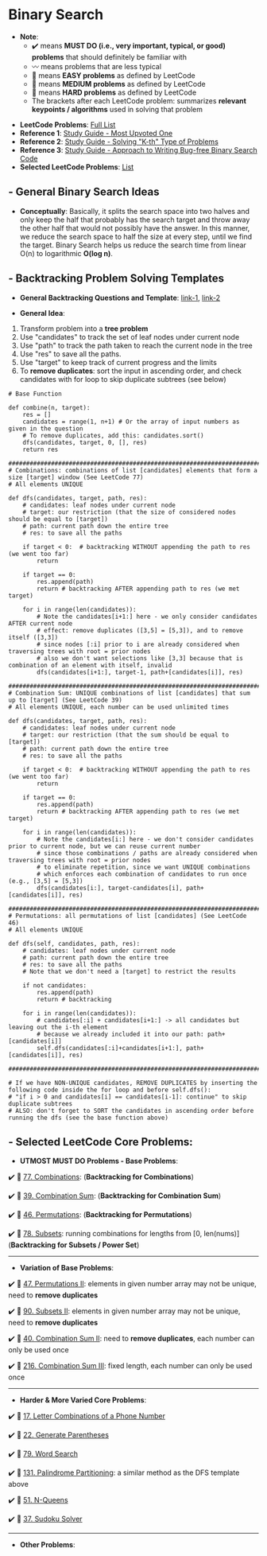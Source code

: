 # Binary Search
* **Note**: 
  * :heavy_check_mark: means **MUST DO (i.e., very important, typical, or good) problems** that should definitely be familiar with
  * :wavy_dash: means problems that are less typical
  * :green_book: means **EASY problems** as defined by LeetCode
  * :orange_book: means **MEDIUM problems** as defined by LeetCode
  * :closed_book: means **HARD problems** as defined by LeetCode
  * The brackets after each LeetCode problem: summarizes **relevant keypoints / algorithms** used in solving that problem

- **LeetCode Problems**: [Full List](https://leetcode.com/tag/binary-search)
- **Reference 1**: [Study Guide - Most Upvoted One](https://leetcode.com/tag/binary-search/discuss/786126/Python-Powerful-Ultimate-Binary-Search-Template.-Solved-many-problems)
- **Reference 2**: [Study Guide - Solving "K-th" Type of Problems](https://leetcode.com/tag/binary-search/discuss/1529866/Solving-kth-kind-of-problems)
- **Reference 3**: [Study Guide - Approach to Writing Bug-free Binary Search Code](https://leetcode.com/tag/binary-search/discuss/1089533/An-approach-to-writing-bug-free-Binary-Search-code)
- **Selected LeetCode Problems**: [List](https://leetcode.com/list/xls4oirv/)


## - General Binary Search Ideas
- **Conceptually**: Basically, it splits the search space into two halves and only keep the half that probably has the search target and throw away the other half that would not possibly have the answer. In this manner, we reduce the search space to half the size at every step, until we find the target. Binary Search helps us reduce the search time from linear O(n) to logarithmic **O(log n)**.


## - Backtracking Problem Solving Templates

- **General Backtracking Questions and Template**: [link-1](https://leetcode.com/problems/combination-sum/discuss/429538/General-Backtracking-questions-solutions-in-Python-for-reference-%3A), [link-2](https://leetcode.com/problems/letter-combinations-of-a-phone-number/discuss/780232/Backtracking-Python-problems%2B-solutions-interview-prep)

- **General Idea**: 
1. Transform problem into a **tree problem**
2. Use "candidates" to track the set of leaf nodes under current node
3. Use "path" to track the path taken to reach the current node in the tree
4. Use "res" to save all the paths.
5. Use "target" to keep track of current progress and the limits
6. To **remove duplicates**: sort the input in ascending order, and check candidates with for loop to skip duplicate subtrees (see below)

```
# Base Function

def combine(n, target):
    res = []
    candidates = range(1, n+1) # Or the array of input numbers as given in the question
    # To remove duplicates, add this: candidates.sort()
    dfs(candidates, target, 0, [], res)
    return res
    
########################################################################################################    
# Combinations: combinations of list [candidates] elements that form a size [target] window (See LeetCode 77)
# All elements UNIQUE

def dfs(candidates, target, path, res):
    # candidates: leaf nodes under current node
    # target: our restriction (that the size of considered nodes should be equal to [target])
    # path: current path down the entire tree
    # res: to save all the paths
    
    if target < 0:  # backtracking WITHOUT appending the path to res (we went too far) 
        return 
        
    if target == 0:
        res.append(path)
        return # backtracking AFTER appending path to res (we met target)
        
    for i in range(len(candidates)):
        # Note the candidates[i+1:] here - we only consider candidates AFTER current node
        # effect: remove duplicates ([3,5] = [5,3]), and to remove itself ([3,3])
        # since nodes [:i] prior to i are already considered when traversing trees with root = prior nodes
        # also we don't want selections like [3,3] because that is combination of an element with itself, invalid
        dfs(candidates[i+1:], target-1, path+[candidates[i]], res)
        
########################################################################################################
# Combination Sum: UNIQUE combinations of list [candidates] that sum up to [target] (See LeetCode 39)
# All elements UNIQUE, each number can be used unlimited times

def dfs(candidates, target, path, res):
    # candidates: leaf nodes under current node
    # target: our restriction (that the sum should be equal to [target])
    # path: current path down the entire tree
    # res: to save all the paths
    
    if target < 0:  # backtracking WITHOUT appending the path to res (we went too far)
        return  
        
    if target == 0:
        res.append(path)
        return # backtracking AFTER appending path to res (we met target)
        
    for i in range(len(candidates)):
        # Note the candidates[i:] here - we don't consider candidates prior to current node, but we can reuse current number
        # since those combinations / paths are already considered when traversing trees with root = prior nodes
        # to eliminate repetition, since we want UNIQUE combinations
        # which enforces each combination of candidates to run once (e.g., [3,5] = [5,3])
        dfs(candidates[i:], target-candidates[i], path+[candidates[i]], res)  

########################################################################################################
# Permutations: all permutations of list [candidates] (See LeetCode 46)
# All elements UNIQUE

def dfs(self, candidates, path, res):
    # candidates: leaf nodes under current node
    # path: current path down the entire tree
    # res: to save all the paths
    # Note that we don't need a [target] to restrict the results
    
    if not candidates:
        res.append(path)
        return # backtracking
        
    for i in range(len(candidates)):
        # candidates[:i] + candidates[i+1:] -> all candidates but leaving out the i-th element
        # because we already included it into our path: path+[candidates[i]]
        self.dfs(candidates[:i]+candidates[i+1:], path+[candidates[i]], res)

########################################################################################################

# If we have NON-UNIQUE candidates, REMOVE DUPLICATES by inserting the following code inside the for loop and before self.dfs():
# "if i > 0 and candidates[i] == candidates[i-1]: continue" to skip duplicate subtrees
# ALSO: don't forget to SORT the candidates in ascending order before running the dfs (see the base function above)
```


## - Selected LeetCode Core Problems:

- **UTMOST MUST DO Problems - Base Problems**:

:heavy_check_mark: :orange_book: [77. Combinations](https://leetcode.com/problems/combinations/): (**Backtracking for Combinations**)

:heavy_check_mark: :orange_book: [39. Combination Sum](https://leetcode.com/problems/combination-sum/): (**Backtracking for Combination Sum**)

:heavy_check_mark: :orange_book: [46. Permutations](https://leetcode.com/problems/permutations/): (**Backtracking for Permutations**)

:heavy_check_mark: :orange_book: [78. Subsets](https://leetcode.com/problems/subsets/): running combinations for lengths from [0, len(nums)] (**Backtracking for Subsets / Power Set**)

---

- **Variation of Base Problems**:

:heavy_check_mark: :orange_book: [47. Permutations II](https://leetcode.com/problems/permutations-ii/): elements in given number array may not be unique, need to **remove duplicates**

:heavy_check_mark: :orange_book: [90. Subsets II](https://leetcode.com/problems/subsets-ii/): elements in given number array may not be unique, need to **remove duplicates**

:heavy_check_mark: :orange_book: [40. Combination Sum II](https://leetcode.com/problems/combination-sum-ii/): need to **remove duplicates**, each number can only be used once

:heavy_check_mark: :orange_book: [216. Combination Sum III](https://leetcode.com/problems/combination-sum-iii/): fixed length, each number can only be used once

---

- **Harder & More Varied Core Problems**:

:heavy_check_mark: :orange_book: [17. Letter Combinations of a Phone Number](https://leetcode.com/problems/letter-combinations-of-a-phone-number/)

:heavy_check_mark: :orange_book: [22. Generate Parentheses](https://leetcode.com/problems/generate-parentheses/)

:heavy_check_mark: :orange_book: [79. Word Search](https://leetcode.com/problems/word-search/)

:heavy_check_mark: :orange_book: [131. Palindrome Partitioning](https://leetcode.com/problems/palindrome-partitioning/): a similar method as the DFS template above

:heavy_check_mark: :closed_book: [51. N-Queens](https://leetcode.com/problems/n-queens/)

:heavy_check_mark: :closed_book: [37. Sudoku Solver](https://leetcode.com/problems/sudoku-solver/)

---

- **Other Problems**:

